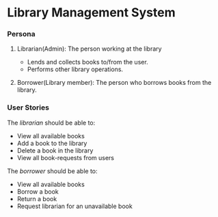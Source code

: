# **Library Management System**

### **Persona**
1. Librarian(Admin): The person working at the library
   - Lends and collects books to/from the user.
   - Performs other library operations.

2. Borrower(Library member): The person who borrows books from the library.

### **User Stories**

The *librarian* should be able to:
- View all available books
- Add a book to the library
- Delete a book in the library
- View all book-requests from users
  
The *borrower* should be able to:
- View all available books
- Borrow a book
- Return a book
- Request librarian for an unavailable book